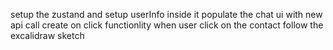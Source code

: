 setup the zustand and setup userInfo inside it
populate the chat ui with new api call 
create on click functionlity when user click on the contact
follow the excalidraw sketch


